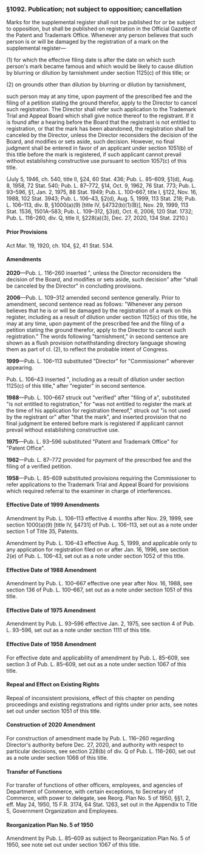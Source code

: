 ### §1092. Publication; not subject to opposition; cancellation ###

Marks for the supplemental register shall not be published for or be subject to opposition, but shall be published on registration in the Official Gazette of the Patent and Trademark Office. Whenever any person believes that such person is or will be damaged by the registration of a mark on the supplemental register—

(1) for which the effective filing date is after the date on which such person's mark became famous and which would be likely to cause dilution by blurring or dilution by tarnishment under section 1125(c) of this title; or

(2) on grounds other than dilution by blurring or dilution by tarnishment,

such person may at any time, upon payment of the prescribed fee and the filing of a petition stating the ground therefor, apply to the Director to cancel such registration. The Director shall refer such application to the Trademark Trial and Appeal Board which shall give notice thereof to the registrant. If it is found after a hearing before the Board that the registrant is not entitled to registration, or that the mark has been abandoned, the registration shall be canceled by the Director, unless the Director reconsiders the decision of the Board, and modifies or sets aside, such decision. However, no final judgment shall be entered in favor of an applicant under section 1051(b) of this title before the mark is registered, if such applicant cannot prevail without establishing constructive use pursuant to section 1057(c) of this title.

(July 5, 1946, ch. 540, title II, §24, 60 Stat. 436; Pub. L. 85–609, §1(d), Aug. 8, 1958, 72 Stat. 540; Pub. L. 87–772, §14, Oct. 9, 1962, 76 Stat. 773; Pub. L. 93–596, §1, Jan. 2, 1975, 88 Stat. 1949; Pub. L. 100–667, title I, §122, Nov. 16, 1988, 102 Stat. 3943; Pub. L. 106–43, §2(d), Aug. 5, 1999, 113 Stat. 218; Pub. L. 106–113, div. B, §1000(a)(9) [title IV, §4732(b)(1)(B)], Nov. 29, 1999, 113 Stat. 1536, 1501A–583; Pub. L. 109–312, §3(d), Oct. 6, 2006, 120 Stat. 1732; Pub. L. 116–260, div. Q, title II, §228(a)(3), Dec. 27, 2020, 134 Stat. 2210.)

#### Prior Provisions ####

Act Mar. 19, 1920, ch. 104, §2, 41 Stat. 534.

#### Amendments ####

**2020**—Pub. L. 116–260 inserted ", unless the Director reconsiders the decision of the Board, and modifies or sets aside, such decision" after "shall be canceled by the Director" in concluding provisions.

**2006**—Pub. L. 109–312 amended second sentence generally. Prior to amendment, second sentence read as follows: "Whenever any person believes that he is or will be damaged by the registration of a mark on this register, including as a result of dilution under section 1125(c) of this title, he may at any time, upon payment of the prescribed fee and the filing of a petition stating the ground therefor, apply to the Director to cancel such registration." The words following "tarnishment," in second sentence are shown as a flush provision notwithstanding directory language showing them as part of cl. (2), to reflect the probable intent of Congress.

**1999**—Pub. L. 106–113 substituted "Director" for "Commissioner" wherever appearing.

Pub. L. 106–43 inserted ", including as a result of dilution under section 1125(c) of this title," after "register" in second sentence.

**1988**—Pub. L. 100–667 struck out "verified" after "filing of a", substituted "is not entitled to registration," for "was not entitled to register the mark at the time of his application for registration thereof," struck out "is not used by the registrant or" after "that the mark", and inserted provision that no final judgment be entered before mark is registered if applicant cannot prevail without establishing constructive use.

**1975**—Pub. L. 93–596 substituted "Patent and Trademark Office" for "Patent Office".

**1962**—Pub. L. 87–772 provided for payment of the prescribed fee and the filing of a verified petition.

**1958**—Pub. L. 85–609 substituted provisions requiring the Commissioner to refer applications to the Trademark Trial and Appeal Board for provisions which required referral to the examiner in charge of interferences.

#### Effective Date of 1999 Amendments ####

Amendment by Pub. L. 106–113 effective 4 months after Nov. 29, 1999, see section 1000(a)(9) [title IV, §4731] of Pub. L. 106–113, set out as a note under section 1 of Title 35, Patents.

Amendment by Pub. L. 106–43 effective Aug. 5, 1999, and applicable only to any application for registration filed on or after Jan. 16, 1996, see section 2(e) of Pub. L. 106–43, set out as a note under section 1052 of this title.

#### Effective Date of 1988 Amendment ####

Amendment by Pub. L. 100–667 effective one year after Nov. 16, 1988, see section 136 of Pub. L. 100–667, set out as a note under section 1051 of this title.

#### Effective Date of 1975 Amendment ####

Amendment by Pub. L. 93–596 effective Jan. 2, 1975, see section 4 of Pub. L. 93–596, set out as a note under section 1111 of this title.

#### Effective Date of 1958 Amendment ####

For effective date and applicability of amendment by Pub. L. 85–609, see section 3 of Pub. L. 85–609, set out as a note under section 1067 of this title.

#### Repeal and Effect on Existing Rights ####

Repeal of inconsistent provisions, effect of this chapter on pending proceedings and existing registrations and rights under prior acts, see notes set out under section 1051 of this title.

#### Construction of 2020 Amendment ####

For construction of amendment made by Pub. L. 116–260 regarding Director's authority before Dec. 27, 2020, and authority with respect to particular decisions, see section 228(b) of div. Q of Pub. L. 116–260, set out as a note under section 1068 of this title.

#### Transfer of Functions ####

For transfer of functions of other officers, employees, and agencies of Department of Commerce, with certain exceptions, to Secretary of Commerce, with power to delegate, see Reorg. Plan No. 5 of 1950, §§1, 2, eff. May 24, 1950, 15 F.R. 3174, 64 Stat. 1263, set out in the Appendix to Title 5, Government Organization and Employees.

#### Reorganization Plan No. 5 of 1950 ####

Amendment by Pub. L. 85–609 as subject to Reorganization Plan No. 5 of 1950, see note set out under section 1067 of this title.